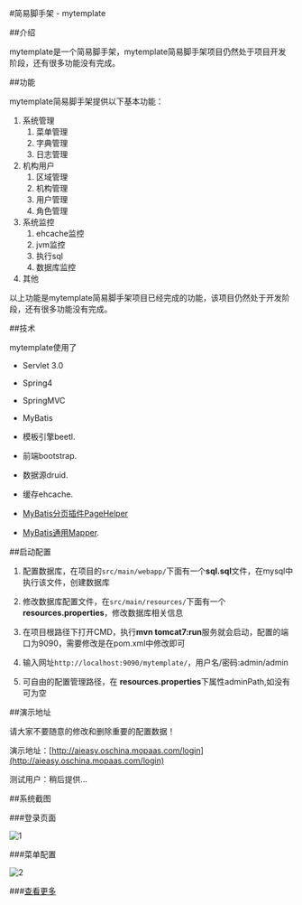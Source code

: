 #简易脚手架 - mytemplate

##介绍

mytemplate是一个简易脚手架，mytemplate简易脚手架项目仍然处于项目开发阶段，还有很多功能没有完成。


##功能

mytemplate简易脚手架提供以下基本功能：

1. 系统管理
   1. 菜单管理
   2. 字典管理
   3. 日志管理
2. 机构用户
   1. 区域管理
   2. 机构管理
   3. 用户管理
   4. 角色管理
4. 系统监控
   1. ehcache监控
   2. jvm监控
   3. 执行sql
   4. 数据库监控
5. 其他

以上功能是mytemplate简易脚手架项目已经完成的功能，该项目仍然处于开发阶段，还有很多功能没有完成。

##技术

mytemplate使用了

- Servlet 3.0

- Spring4

- SpringMVC

- MyBatis

- 模板引擎beetl.

- 前端bootstrap.

- 数据源druid.

- 缓存ehcache.

- [MyBatis分页插件PageHelper](http://git.oschina.net/free/Mybatis_PageHelper)

- [MyBatis通用Mapper](http://git.oschina.net/free/Mapper).

##启动配置

1. 配置数据库，在项目的`src/main/webapp/`下面有一个<b>sql.sql</b>文件，在mysql中执行该文件，创建数据库

2. 修改数据库配置文件，在`src/main/resources/`下面有一个<b>resources.properties</b>，修改数据库相关信息

3. 在项目根路径下打开CMD，执行<b>mvn tomcat7:run</b>服务就会启动，配置的端口为9090，需要修改是在pom.xml中修改即可

4. 输入网址`http://localhost:9090/mytemplate/`，用户名/密码:admin/admin

3. 可自由的配置管理路径，在 <b>resources.properties</b>下属性adminPath,如没有可为空

##演示地址

请大家不要随意的修改和删除重要的配置数据！

演示地址：[http://aieasy.oschina.mopaas.com/login](http://aieasy.oschina.mopaas.com/login)

测试用户：稍后提供...

##系统截图

###登录页面

![1](http://git.oschina.net/uploads/images/2015/0312/200734_076a13aa_8363.png)

###菜单配置

![2](http://git.oschina.net/uploads/images/2015/0312/200734_15486c1c_8363.png)

###[查看更多](http://git.oschina.net/danyuyingxin/mytemplate/tree/master/wiki/screenshot.md)